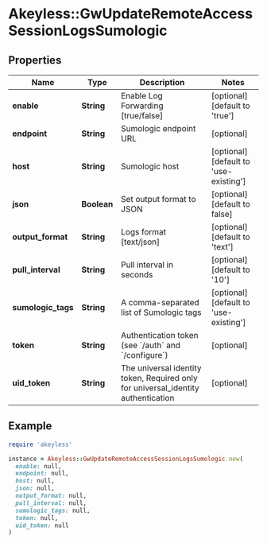 # Akeyless::GwUpdateRemoteAccessSessionLogsSumologic

## Properties

| Name | Type | Description | Notes |
| ---- | ---- | ----------- | ----- |
| **enable** | **String** | Enable Log Forwarding [true/false] | [optional][default to &#39;true&#39;] |
| **endpoint** | **String** | Sumologic endpoint URL | [optional] |
| **host** | **String** | Sumologic host | [optional][default to &#39;use-existing&#39;] |
| **json** | **Boolean** | Set output format to JSON | [optional][default to false] |
| **output_format** | **String** | Logs format [text/json] | [optional][default to &#39;text&#39;] |
| **pull_interval** | **String** | Pull interval in seconds | [optional][default to &#39;10&#39;] |
| **sumologic_tags** | **String** | A comma-separated list of Sumologic tags | [optional][default to &#39;use-existing&#39;] |
| **token** | **String** | Authentication token (see &#x60;/auth&#x60; and &#x60;/configure&#x60;) | [optional] |
| **uid_token** | **String** | The universal identity token, Required only for universal_identity authentication | [optional] |

## Example

```ruby
require 'akeyless'

instance = Akeyless::GwUpdateRemoteAccessSessionLogsSumologic.new(
  enable: null,
  endpoint: null,
  host: null,
  json: null,
  output_format: null,
  pull_interval: null,
  sumologic_tags: null,
  token: null,
  uid_token: null
)
```

